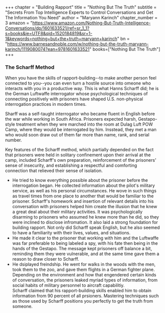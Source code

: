 +++
chapter = "Building Rapport"
title = "Nothing But The Truth"
subtitle = "Secrets From Top Intelligence Experts to Control Conversations and Get The Information You Need"
author = "Maryann Karinch"
chapter_number = 3
amazon = "https://www.amazon.com/Nothing-But-Truth-Intelligence-Conversations/dp/1601633521/ref=sr_1_1?s=books&ie=UTF8&qid=1520184819&sr=1-1&keywords=nothing+but+the+truth+maryann+karinch"
bn = "https://www.barnesandnoble.com/w/nothing-but-the-truth-maryann-karinch/1119080074?ean=9781601633521"
books=["Nothing But The Truth"]
+++

### The Scharff Method 
When you have the skills of rapport-building--to make another person feel connected to you--you can even turn a hostile source into omeone who interacts with you in a productive way. This is what Hanns Scharff did; he is the German Luftwaffe interrogator whose psychological techniques of connecting positively with prisoners have shaped U.S. non-physical interrogation practices in modern times.  
  
Sharff was a self-taught interrogator who became fluent in English before the war while working in South Africa. Prisoners expected harsh, Gestapo-style treatment when they wre marched into the room at Dulag Luft POW Camp, where they would be interrogated by him. Insstead, they met a man who would soon draw out of them far more than name, rank, and serial number.  
  
Key features of the Scharff method, which partially depended on the fact that prisoners were held in solitary confinement upon their arrival at the camp, included Scharff's own preparation, reinforcement of the prisoners' sense of insecurity, and establishing a respectful and comforting connection that relieved their sense of isolation.  
- He tried to know everything possible about the prisoner before the interrogation began. He collected information about the pilot's military service, as well as his personal circumstances. He wove in such things as travel times from one place to another that would be familiar to the prisoner. Scharff's homework and insertion of relevant details into his conversation with prisoners helped him create the illusion that he knew a great deal about their military activities. It was psychologically disarming to prisoners who assumed he knew more than he did, so they were inclined to disclose infromation. It also laid a strong foundation for building rapport. Not only did Scharff speak English, but he also seemed to have a familiarity with their lives, values, and situations.  
- He made it clear to the prisoner that working with him and the Luftwaffe was far preferable to being labeled a spy, with his fate then being in the hands of the Gestapo. The message kept prisoners off balance a bit, reminding them they were vulnerable, and at the same time gave them a reason to draw closer to Scharff.  
- He dsiplayed freindship. He went for walks in the woods with the men, took them to the zoo, and gave them flights in a German fighter plane. Depending on the environment and how that engendered certain kinds of conversation, the prisoners leaked myriad types of information, from social habits of military personnel to aircraft capabilitiy.  
Scharff claimed that his rapport-building skills enabled him to obtain information from 90 percent of all prsioners. Mastering techniques such as those used by Scharff positions you perfectly to get the truth from someone.  